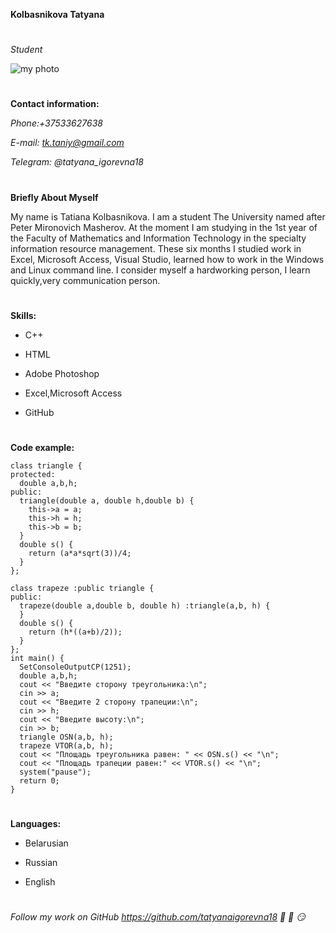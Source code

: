 **Kolbasnikova Tatyana**
#
*Student*

![my photo](https://github.com/tatyanaigorevna18/cv1/blob/markdown-cv/uufQhn3A17zPPwN7OBBVtwBSRqsu2uPu6UTWlQpTgE2W_UtC2a2ga7-IMKSmy3OhyJ7JLEBMCJeP6H2G2vx5qLHi.jpg)
#
**Contact information:**

*Phone:+37533627638*

*E-mail: tk.taniy@gmail.com*

*Telegram: @tatyana_igorevna18*

#
**Briefly About Myself**

My name is Tatiana Kolbasnikova. I am a student The University named after Peter Mironovich Masherov. At the moment I am studying in the 1st year of the Faculty of Mathematics and Information Technology in the specialty information resource management. 
These six months I studied work in Excel, Microsoft Access, Visual Studio, learned how to work in the Windows and Linux command line.
I consider myself a hardworking person, I learn quickly,very communication person.
#
**Skills:**

* C++

* HTML

* Adobe Photoshop

* Excel,Microsoft Access

* GitHub
#
**Code example:**
```bsl
class triangle {
protected:
  double a,b,h;
public:
  triangle(double a, double h,double b) {
    this->a = a;
    this->h = h;
    this->b = b;
  }
  double s() {
    return (a*a*sqrt(3))/4;
  }
};

class trapeze :public triangle {
public:
  trapeze(double a,double b, double h) :triangle(a,b, h) {
  }
  double s() {
    return (h*((a+b)/2));
  }
};
int main() {
  SetConsoleOutputCP(1251);
  double a,b,h;
  cout << "Введите сторону треугольника:\n";
  cin >> a;
  cout << "Введите 2 сторону трапеции:\n";
  cin >> h;
  cout << "Введитe высоту:\n";
  cin >> b;
  triangle OSN(a,b, h);
  trapeze VTOR(a,b, h);
  cout << "Площадь треугольника равен: " << OSN.s() << "\n";
  cout << "Площадь трапеции равен:" << VTOR.s() << "\n";
  system("pause");
  return 0;
}
```
#
**Languages:**

- Belarusian

- Russian

- English
#
*Follow my work on GitHub* *https://github.com/tatyanaigorevna18 🥰 🤫 😏*





